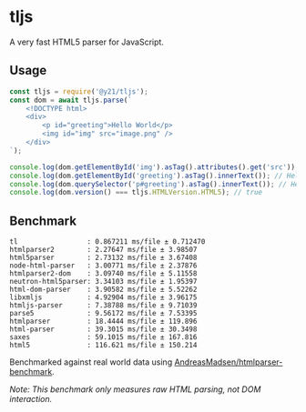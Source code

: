 # tljs
A very fast HTML5 parser for JavaScript. 

## Usage
```js
const tljs = require('@y21/tljs');
const dom = await tljs.parse(`
    <!DOCTYPE html>
    <div>
        <p id="greeting">Hello World</p>
        <img id="img" src="image.png" />
    </div>
`);

console.log(dom.getElementById('img').asTag().attributes().get('src')); // image.png
console.log(dom.getElementById('greeting').asTag().innerText()); // Hello World
console.log(dom.querySelector('p#greeting').asTag().innerText()); // Hello World
console.log(dom.version() === tljs.HTMLVersion.HTML5); // true
```

## Benchmark
```
tl                 : 0.867211 ms/file ± 0.712470
htmlparser2        : 2.27647 ms/file ± 3.98507
html5parser        : 2.73132 ms/file ± 3.67408
node-html-parser   : 3.00771 ms/file ± 2.37876
htmlparser2-dom    : 3.09740 ms/file ± 5.11558
neutron-html5parser: 3.34103 ms/file ± 1.95397
html-dom-parser    : 3.90582 ms/file ± 5.52262
libxmljs           : 4.92904 ms/file ± 3.96175
htmljs-parser      : 7.38788 ms/file ± 9.71039
parse5             : 9.56172 ms/file ± 7.53395
htmlparser         : 18.4444 ms/file ± 119.896
html-parser        : 39.3015 ms/file ± 30.3498
saxes              : 59.1015 ms/file ± 167.816
html5              : 116.621 ms/file ± 150.214
```
Benchmarked against real world data using [AndreasMadsen/htmlparser-benchmark](https://github.com/AndreasMadsen/htmlparser-benchmark).

*Note: This benchmark only measures raw HTML parsing, not DOM interaction.*
